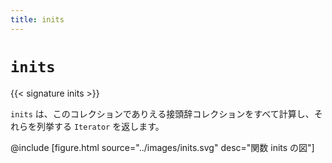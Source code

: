 ```yaml
---
title: inits
---
```


# `inits`

{{< signature inits >}}

`inits` は、このコレクションでありえる接頭辞コレクションをすべて計算し、それらを列挙する `Iterator` を返します。

@include [figure.html source="../images/inits.svg" desc="関数 inits の図"]
